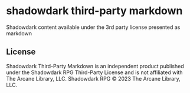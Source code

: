 # shadowdark third-party markdown

Shadowdark content available under the 3rd party license presented as markdown

## License

Shadowdark Third-Party Markdown is an independent product published under the Shadowdark RPG Third-Party License and is not affiliated with The Arcane Library, LLC. Shadowdark RPG &copy; 2023 The Arcane Library, LLC.
